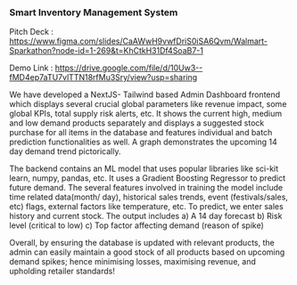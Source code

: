 ### Smart Inventory Management System

Pitch Deck : https://www.figma.com/slides/CaAWwH9vwfDriS0iSA6Qvm/Walmart-Sparkathon?node-id=1-269&t=KhCtkH31Df4SoaB7-1

Demo Link : https://drive.google.com/file/d/10Uw3--fMD4ep7aTU7vlTTN18rfMu3Sry/view?usp=sharing

We have developed a NextJS- Tailwind based Admin Dashboard frontend which displays several crucial global parameters like revenue impact, some global KPIs, total supply risk alerts, etc. It shows the current high, medium and low demand products separately and displays a suggested stock purchase for all items in the database and features individual and batch prediction functionalities as well. A graph demonstrates the upcoming 14 day demand trend pictorically.

The backend contains an ML model that uses popular libraries like sci-kit learn, numpy, pandas, etc. It uses a Gradient Boosting Regressor to predict future demand. The several features involved in training the model include time related data(month/ day), historical sales trends, event (festivals/sales, etc) flags, external factors like temperature, etc. To predict, we enter sales history and current stock. The output includes
a) A 14 day forecast
b) Risk level (critical to low)
c) Top factor affecting demand (reason of spike)

Overall, by ensuring the database is updated with relevant products, the admin can easily maintain a good stock of all products based on upcoming demand spikes; hence minimising losses, maximising revenue, and upholding retailer standards!
